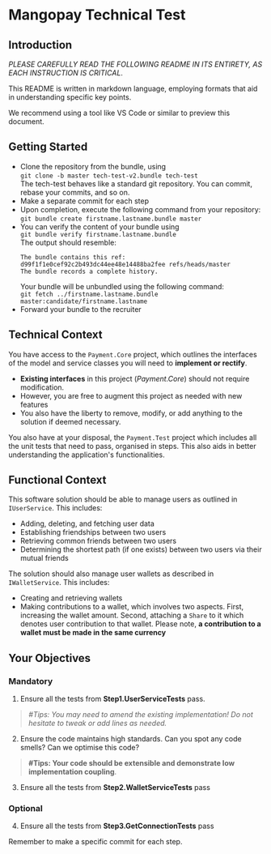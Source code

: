 # Mangopay Technical Test

## Introduction
*PLEASE CAREFULLY READ THE FOLLOWING README IN ITS ENTIRETY, AS EACH INSTRUCTION IS CRITICAL*.

This README is written in markdown language, employing formats that aid in understanding specific key points.

We recommend using a tool like VS Code or similar to preview this document.


## Getting Started
- Clone the repository from the bundle, using  
`git clone -b master tech-test-v2.bundle tech-test`  
The tech-test behaves like a standard git repository. You can commit, rebase your commits, and so on.  
- Make a separate commit for each step
- Upon completion, execute the following command from your repository:  
`git bundle create firstname.lastname.bundle master`
- You can verify the content of your bundle using  
`git bundle verify firstname.lastname.bundle`  
The output should resemble:
    ```firstname.lastname.bundle is okay
    The bundle contains this ref:
    d99f1f1e0cef92c2b493dc44ee48e14488ba2fee refs/heads/master
    The bundle records a complete history.
    ```
    Your bundle will be unbundled using the following command:  
`git fetch ../firstname.lastname.bundle master:candidate/firstname.lastname`
- Forward your bundle to the recruiter

## Technical Context
You have access to the `Payment.Core` project, which outlines the interfaces of the model and service classes you will need to **implement or rectify**.  
- **Existing interfaces** in this project (*Payment.Core*) should not require modification.  
- However, you are free to augment this project as needed with new features
- You also have the liberty to remove, modify, or add anything to the solution if deemed necessary.

You also have at your disposal, the `Payment.Test` project which includes all the unit tests that need to pass, organised in steps. This also aids in better understanding the application's functionalities.

## Functional Context
This software solution should be able to manage users as outlined in `IUserService`. This includes:
- Adding, deleting, and fetching user data
- Establishing friendships between two users
- Retrieving common friends between two users
- Determining the shortest path (if one exists) between two users via their mutual friends

The solution should also manage user wallets as described in `IWalletService`. This includes:
- Creating and retrieving wallets
- Making contributions to a wallet, which involves two aspects. First, increasing the wallet amount. Second, attaching a `Share` to it which denotes user contribution to that wallet. Please note, **a contribution to a wallet must be made in the same currency**

## Your Objectives

### Mandatory
1. Ensure all the tests from **Step1.UserServiceTests** pass. 
> *#Tips: You may need to amend the existing implementation! Do not hesitate to tweak or add lines as needed.*
2. Ensure the code maintains high standards. Can you spot any code smells? Can we optimise this code? 
> **#Tips: Your code should be extensible and demonstrate low implementation coupling**.
3. Ensure all the tests from **Step2.WalletServiceTests** pass

### Optional
4. Ensure all the tests from **Step3.GetConnectionTests** pass

Remember to make a specific commit for each step.